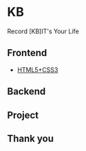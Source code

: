 # KB

Record [KB]IT's Your Life

## Frontend

- [HTML5+CSS3](./HTML5+CSS3.md)

## Backend

## Project

## Thank you
